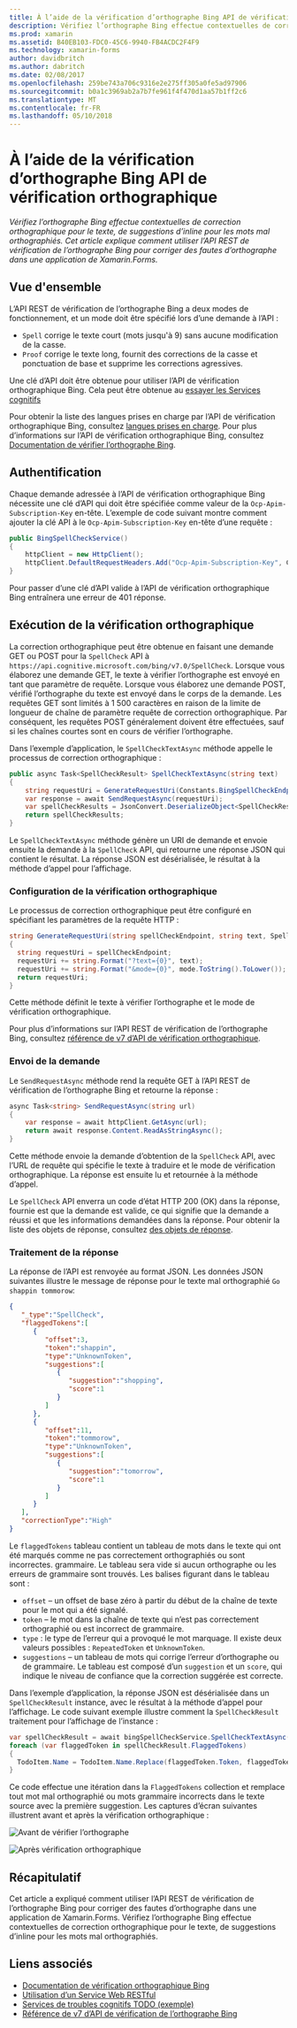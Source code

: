 ```yaml
---
title: À l’aide de la vérification d’orthographe Bing API de vérification orthographique
description: Vérifiez l’orthographe Bing effectue contextuelles de correction orthographique pour le texte, de suggestions d’inline pour les mots mal orthographiés. Cet article explique comment utiliser l’API REST de vérification de l’orthographe Bing pour corriger des fautes d’orthographe dans une application de Xamarin.Forms.
ms.prod: xamarin
ms.assetid: B40EB103-FDC0-45C6-9940-FB4ACDC2F4F9
ms.technology: xamarin-forms
author: davidbritch
ms.author: dabritch
ms.date: 02/08/2017
ms.openlocfilehash: 259be743a706c9316e2e275ff305a0fe5ad97906
ms.sourcegitcommit: b0a1c3969ab2a7b7fe961f4f470d1aa57b1ff2c6
ms.translationtype: MT
ms.contentlocale: fr-FR
ms.lasthandoff: 05/10/2018
---
```

# <a name="spell-checking-using-the-bing-spell-check-api"></a>À l’aide de la vérification d’orthographe Bing API de vérification orthographique

_Vérifiez l’orthographe Bing effectue contextuelles de correction orthographique pour le texte, de suggestions d’inline pour les mots mal orthographiés. Cet article explique comment utiliser l’API REST de vérification de l’orthographe Bing pour corriger des fautes d’orthographe dans une application de Xamarin.Forms._

## <a name="overview"></a>Vue d'ensemble

L’API REST de vérification de l’orthographe Bing a deux modes de fonctionnement, et un mode doit être spécifié lors d’une demande à l’API :

- `Spell` corrige le texte court (mots jusqu'à 9) sans aucune modification de la casse.
- `Proof` corrige le texte long, fournit des corrections de la casse et ponctuation de base et supprime les corrections agressives.

Une clé d’API doit être obtenue pour utiliser l’API de vérification orthographique Bing. Cela peut être obtenue au [essayer les Services cognitifs](https://azure.microsoft.com/try/cognitive-services/)

Pour obtenir la liste des langues prises en charge par l’API de vérification orthographique Bing, consultez [langues prises en charge](/azure/cognitive-services/bing-spell-check/bing-spell-check-supported-languages/). Pour plus d’informations sur l’API de vérification orthographique Bing, consultez [Documentation de vérifier l’orthographe Bing](/azure/cognitive-services/bing-spell-check/).

## <a name="authentication"></a>Authentification

Chaque demande adressée à l’API de vérification orthographique Bing nécessite une clé d’API qui doit être spécifiée comme valeur de la `Ocp-Apim-Subscription-Key` en-tête. L’exemple de code suivant montre comment ajouter la clé API à le `Ocp-Apim-Subscription-Key` en-tête d’une requête :

```csharp
public BingSpellCheckService()
{
    httpClient = new HttpClient();
    httpClient.DefaultRequestHeaders.Add("Ocp-Apim-Subscription-Key", Constants.BingSpellCheckApiKey);
}
```

Pour passer d’une clé d’API valide à l’API de vérification orthographique Bing entraînera une erreur de 401 réponse.

## <a name="performing-spell-checking"></a>Exécution de la vérification orthographique

La correction orthographique peut être obtenue en faisant une demande GET ou POST pour la `SpellCheck` API à `https://api.cognitive.microsoft.com/bing/v7.0/SpellCheck`. Lorsque vous élaborez une demande GET, le texte à vérifier l’orthographe est envoyé en tant que paramètre de requête. Lorsque vous élaborez une demande POST, vérifié l’orthographe du texte est envoyé dans le corps de la demande. Les requêtes GET sont limités à 1 500 caractères en raison de la limite de longueur de chaîne de paramètre requête de correction orthographique. Par conséquent, les requêtes POST généralement doivent être effectuées, sauf si les chaînes courtes sont en cours de vérifier l’orthographe.

Dans l’exemple d’application, le `SpellCheckTextAsync` méthode appelle le processus de correction orthographique :

```csharp
public async Task<SpellCheckResult> SpellCheckTextAsync(string text)
{
    string requestUri = GenerateRequestUri(Constants.BingSpellCheckEndpoint, text, SpellCheckMode.Spell);
    var response = await SendRequestAsync(requestUri);
    var spellCheckResults = JsonConvert.DeserializeObject<SpellCheckResult>(response);
    return spellCheckResults;
}
```

Le `SpellCheckTextAsync` méthode génère un URI de demande et envoie ensuite la demande à la `SpellCheck` API, qui retourne une réponse JSON qui contient le résultat. La réponse JSON est désérialisée, le résultat à la méthode d’appel pour l’affichage.

### <a name="configuring-spell-checking"></a>Configuration de la vérification orthographique

Le processus de correction orthographique peut être configuré en spécifiant les paramètres de la requête HTTP :

```csharp
string GenerateRequestUri(string spellCheckEndpoint, string text, SpellCheckMode mode)
{
  string requestUri = spellCheckEndpoint;
  requestUri += string.Format("?text={0}", text);                         // text to spell check
  requestUri += string.Format("&mode={0}", mode.ToString().ToLower());    // spellcheck mode - proof or spell
  return requestUri;
}
```

Cette méthode définit le texte à vérifier l’orthographe et le mode de vérification orthographique.

Pour plus d’informations sur l’API REST de vérification de l’orthographe Bing, consultez [référence de v7 d’API de vérification orthographique](/rest/api/cognitiveservices/bing-spell-check-api-v7-reference/).

### <a name="sending-the-request"></a>Envoi de la demande

Le `SendRequestAsync` méthode rend la requête GET à l’API REST de vérification de l’orthographe Bing et retourne la réponse :

```csharp
async Task<string> SendRequestAsync(string url)
{
    var response = await httpClient.GetAsync(url);
    return await response.Content.ReadAsStringAsync();
}
```

Cette méthode envoie la demande d’obtention de la `SpellCheck` API, avec l’URL de requête qui spécifie le texte à traduire et le mode de vérification orthographique. La réponse est ensuite lu et retournée à la méthode d’appel.

Le `SpellCheck` API enverra un code d’état HTTP 200 (OK) dans la réponse, fournie est que la demande est valide, ce qui signifie que la demande a réussi et que les informations demandées dans la réponse. Pour obtenir la liste des objets de réponse, consultez [des objets de réponse](/rest/api/cognitiveservices/bing-spell-check-api-v7-reference#response-objects).

### <a name="processing-the-response"></a>Traitement de la réponse

La réponse de l’API est renvoyée au format JSON. Les données JSON suivantes illustre le message de réponse pour le texte mal orthographié `Go shappin tommorow`:

```json
{  
   "_type":"SpellCheck",
   "flaggedTokens":[  
      {  
         "offset":3,
         "token":"shappin",
         "type":"UnknownToken",
         "suggestions":[  
            {  
               "suggestion":"shopping",
               "score":1
            }
         ]
      },
      {  
         "offset":11,
         "token":"tommorow",
         "type":"UnknownToken",
         "suggestions":[  
            {  
               "suggestion":"tomorrow",
               "score":1
            }
         ]
      }
   ],
   "correctionType":"High"
}
```

Le `flaggedTokens` tableau contient un tableau de mots dans le texte qui ont été marqués comme ne pas correctement orthographiés ou sont incorrectes. grammaire. Le tableau sera vide si aucun orthographe ou les erreurs de grammaire sont trouvés. Les balises figurant dans le tableau sont :

- `offset` – un offset de base zéro à partir du début de la chaîne de texte pour le mot qui a été signalé.
- `token` – le mot dans la chaîne de texte qui n’est pas correctement orthographié ou est incorrect de grammaire.
- `type` : le type de l’erreur qui a provoqué le mot marquage. Il existe deux valeurs possibles : `RepeatedToken` et `UnknownToken`.
- `suggestions` – un tableau de mots qui corrige l’erreur d’orthographe ou de grammaire. Le tableau est composé d’un `suggestion` et un `score`, qui indique le niveau de confiance que la correction suggérée est correcte.

Dans l’exemple d’application, la réponse JSON est désérialisée dans un `SpellCheckResult` instance, avec le résultat à la méthode d’appel pour l’affichage. Le code suivant exemple illustre comment la `SpellCheckResult` traitement pour l’affichage de l’instance :

```csharp
var spellCheckResult = await bingSpellCheckService.SpellCheckTextAsync(TodoItem.Name);
foreach (var flaggedToken in spellCheckResult.FlaggedTokens)
{
  TodoItem.Name = TodoItem.Name.Replace(flaggedToken.Token, flaggedToken.Suggestions.FirstOrDefault().Suggestion);
}
```

Ce code effectue une itération dans la `FlaggedTokens` collection et remplace tout mot mal orthographié ou mots grammaire incorrects dans le texte source avec la première suggestion. Les captures d’écran suivantes illustrent avant et après la vérification orthographique :

![](spell-check-images/before-spell-check.png "Avant de vérifier l’orthographe")

![](spell-check-images/after-spell-check.png "Après vérification orthographique")

## <a name="summary"></a>Récapitulatif

Cet article a expliqué comment utiliser l’API REST de vérification de l’orthographe Bing pour corriger des fautes d’orthographe dans une application de Xamarin.Forms. Vérifiez l’orthographe Bing effectue contextuelles de correction orthographique pour le texte, de suggestions d’inline pour les mots mal orthographiés.

## <a name="related-links"></a>Liens associés

- [Documentation de vérification orthographique Bing](/azure/cognitive-services/bing-spell-check/)
- [Utilisation d’un Service Web RESTful](~/xamarin-forms/data-cloud/consuming/rest.md)
- [Services de troubles cognitifs TODO (exemple)](https://developer.xamarin.com/samples/xamarin-forms/WebServices/TodoCognitiveServices/)
- [Référence de v7 d’API de vérification de l’orthographe Bing](/rest/api/cognitiveservices/bing-spell-check-api-v7-reference/)
